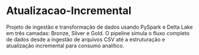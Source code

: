 # Atualizacao-Incremental
Projeto de ingestão e transformação de dados usando PySpark e Delta Lake em três camadas: Bronze, Silver e Gold. O pipeline simula o fluxo completo de dados desde a ingestão de arquivos CSV até a estruturação e atualização incremental para consumo analítico.
